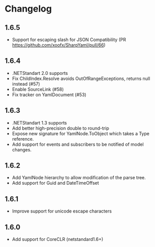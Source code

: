# Changelog

## 1.6.5
- Support for escaping slash for JSON Compatibility (PR https://github.com/xoofx/SharpYaml/pull/66)

## 1.6.4
- .NETStandart 2.0 supports
- Fix ChildIndex.Resolve avoids OutOfRangeExceptions, returns null instead (#57)
- Enable SourceLink (#58)
- Fix tracker on YamlDocument (#53)

## 1.6.3
- .NETStandart 1.3 supports
- Add better high-precision double to round-trip 
- Expose new signature for YamlNode.ToObject which takes a Type reference.
- Add support for events and subscribers to be notified of model changes.

## 1.6.2
- Add YamlNode hierarchy to allow modification of the parse tree.
- Add support for Guid and DateTimeOffset

## 1.6.1
- Improve support for unicode escape characters

## 1.6.0      
- Add support for CoreCLR (netstandard1.6+)